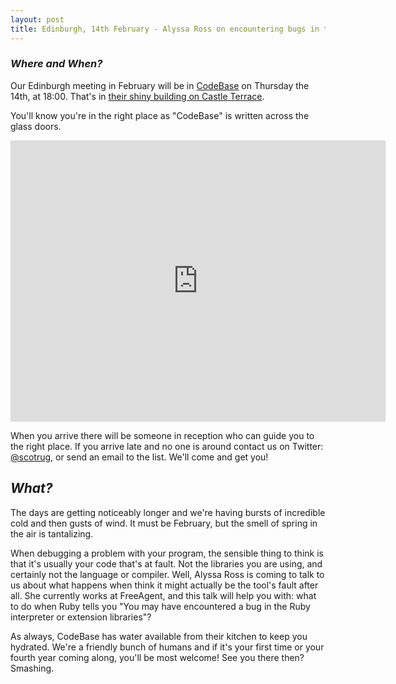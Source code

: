 ```yaml
---
layout: post
title: Edinburgh, 14th February - Alyssa Ross on encountering bugs in the Ruby interpreter
---
```


### *Where and When?*
Our Edinburgh meeting in February will be in <a href="http://www.thisiscodebase.com/">CodeBase</a> on Thursday the 14th, at 18:00. That's in <a href="http://www.openstreetmap.org/node/2622756843#map=18/55.94652/-3.20081&layers=C">their shiny building on Castle Terrace</a>.

You'll know you're in the right place as "CodeBase" is written across the glass doors.

<iframe src="https://www.google.com/maps/embed?pb=!1m0!3m2!1sen!2suk!4v1483872929132!6m8!1m7!1sVSL7PfdVl9-Er1E-TE_AdA!2m2!1d55.94717620478372!2d-3.201899568462977!3f123.96453758660971!4f-14.18015060339934!5f0.7820865974627469" width="600" height="450" frameborder="0" style="border:0" allowfullscreen></iframe>

When you arrive there will be someone in reception who can guide you to the right place. If you arrive late and no one is around contact us on Twitter: <a href="https://twitter.com/scotrug">@scotrug</a>, or send an email to the list. We'll come and get you!

## *What?*
The days are getting noticeably longer and we're having bursts of incredible cold and then gusts of wind. It must be February, but the smell of spring in the air is tantalizing.

When debugging a problem with your program, the sensible thing to think is that it's usually your code that's at fault. Not the libraries you are using, and certainly not the language or compiler. Well, Alyssa Ross is coming to talk to us about what happens when think it might actually be the tool's fault after all. She currently works at FreeAgent, and this talk will help you with: what to do when Ruby tells you "You may have encountered a bug in the Ruby interpreter or extension libraries"?

As always, CodeBase has water available from their kitchen to keep you hydrated. We're a friendly bunch of humans and if it's your first time or your fourth year coming along, you'll be most welcome! See you there then? Smashing.
